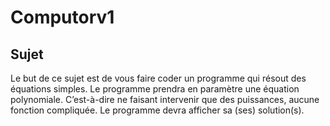 # Computorv1

## Sujet

Le but de ce sujet est de vous faire coder un programme qui résout des équations
simples. Le programme prendra en paramètre une équation polynomiale. C’est-à-dire ne
faisant intervenir que des puissances, aucune fonction compliquée. Le programme devra afficher sa (ses) solution(s).


